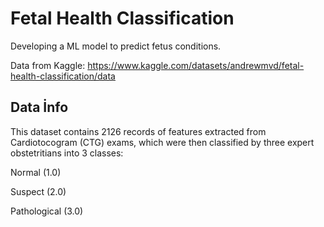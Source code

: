 # Fetal Health Classification

Developing a ML model to predict fetus conditions.


Data from Kaggle: https://www.kaggle.com/datasets/andrewmvd/fetal-health-classification/data

## Data İnfo

This dataset contains 2126 records of features extracted from Cardiotocogram (CTG) exams, which were then classified by three expert obstetritians into 3 classes:


Normal (1.0)

Suspect (2.0)

Pathological (3.0)
